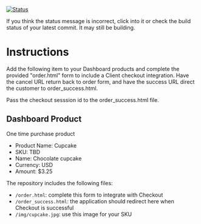 [![Status](https://img.shields.io/badge/status-SUBMITTABLE%20COMMIT:%2056e1527e68e3bc7d1f2654fd2555c46f1af9e8bb-brightgreen.svg)](https://github.com/andremcb/bakery_scaffold_AApE3fQi8zR0pcdo/commit/56e1527e68e3bc7d1f2654fd2555c46f1af9e8bb)
























































































































































If you think the status message is incorrect, click into it or check the build status of your latest commit. It may still be building.

# Instructions 

Add the following item to your Dashboard products and complete the provided "order.html" form to include a Client checkout integration. Have the cancel URL return back to order form, and have the success URL direct the customer to order_success.html. 

Pass the checkout sesssion id to the order_success.html file.

## Dashboard Product
One time purchase product
* Product Name: Cupcake
* SKU: TBD
* Name: Chocolate cupcake
* Currency: USD
* Amount: $3.25

The repository includes the following files:
* `/order.html`: complete this form to integrate with Checkout
* `/order_success.html`: the application should redirect here when Checkout is successful
* `/img/cupcake.jpg`: use this image for your SKU
